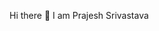 Hi there 👋 I am Prajesh Srivastava

<!--
**Prajesh-Srivastava/Prajesh-srivastava** is a ✨ _special_ ✨ repository because its `README.md` (this file) appears on your GitHub profile.

Here are some ideas to get you started:

• 🔭 I’m currently working on SoftwareEngineering Projects and Machine Learning.
• 🌱 I’m currently learning software engineering
• 👯 I’m looking to collaborate on Building Knowledge as well as building startup😊
• 💬 Ask me about Python Development , Software Development , software Engineering , Machine Learning,Data Science,etc.
• 📫 How to reach me: prajeshsrivastava786@gmail.com
• 😄 Pronouns:He/him
• ⚡ Fun fact:Crazy about new Technologies
• 📖 Love to Read Books.
